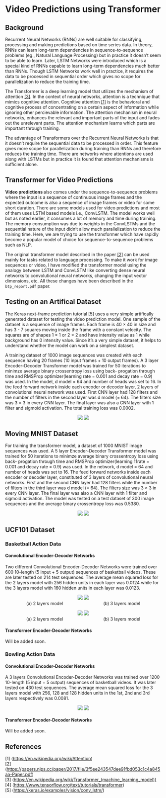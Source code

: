 
# Video Predictions using Transformer

## Background

Recurrent Neural Networks (RNNs) are well suitable for classifying, processing and making
predictions based on time series data. In theory, RNNs can learn long-term dependencies in
sequence-to-sequence problems (eg., Natural Language Processing) but in practice it doesn’t
seem to be able to learn. Later, LSTM Networks were introduced which is a special kind
of RNNs capable to learn long-term dependencies much better than RNNs. Though LSTM
Networks work well in practice, it requires the data to be processed in sequential order which
gives no scope for parallelization to reduce the training time.

The Transformer is a deep learning model that utilizes the mechanism of attention [[3]](#3). In
the context of neural networks, attention is a technique that mimics cognitive attention.
Cognitive attention [[1]](#1) is the behavioral and cognitive process of concentrating on a certain
aspect of information while ignoring other percievable information. The attention mechanism
in neural networks, enhances the relevant and important parts of the input and fades out the
unrelevant parts. The attention mechanism learns which parts are important through training.

The advantage of Transformers over the Recurrent Neural Networks is that it doesn’t require
the sequential data to be processed in order. This feature gives more scope for parallelization
during training than RNNs and therefore reduces the training time. There are networks where
attentions are used along with LSTMs but in practice it is found that attention mechanisms is
sufficient alone.

## Transformer for Video Predictions

<b> Video predictions </b> also comes under the sequence-to-sequence problems where the input 
is a sequence of continuous image frames and the expected outcome is also a sequence of image 
frames or video for some short duration. There are some models used for video predictions and 
most of them uses LSTM based models i.e., ConvLSTM. The model works well but as noted
earlier, it consumes a lot of memory and time during training. The memory consumption was
due to weights in the ConvLSTMs and the sequential nature of the input didn’t allow much
parallelization to reduce the training time. Here, we are trying to use the transformer which
have rapidly become a popular model of choice for sequence-to-sequence problems such as NLP.

The original transformer model described in the paper [[2]](#2) can be used mainly for tasks 
related to language processing. To make it work for image sequences or video, I have modified
the transformer model using the analogy between LSTM and ConvLSTM like converting dense neural
networks to convolutional neural networks, changing the input vector dimensions, etc. All these
changes have been described in the `btp_report.pdf` paper.

## Testing on an Artifical Dataset

The Keras next-frame prediction tutorial [[5]](#5) uses a very simple artifically generated dataset
for testing the video prediction model. One sample of the dataset is a sequence of image
frames. Each frame is 40 × 40 in size and has 3 - 7 squares moving inside the frame with
a constant velocity. The squares are of shapes 1 × 1 or 2 × 2 and have intensity value as 1
while background has 0 intensity value. Since it’s a very simple dataset, it helps to understand
whether the model can work on a simplest dataset.

A training dataset of 1000 image sequences was created with each sequence having 20
frames (10 input frames + 10 output frames). A 3 layer Encoder-Decoder Transformer model
was trained for 50 iterations to minimze average binary crossentropy loss using back- progation
through time and RMSProp optimizer(learning rate = 0.001 and decay rate = 0.9) was used.
In the model, d model = 64 and number of heads was set to 16. In the feed forward network
inside each encoder or decoder layer, 2 layers of convolutional neural network was used. First
CNN layer had 128 filters and the number of filters in the second layer was d model (= 64). The
filters size was 3 × 3 in every CNN layer. The final layer was also a CNN layer with 1 filter
and sigmoid activation. The total training loss was 0.0002.

<p align="center">
  <img src="images/next-frame/next-frame-trans1.gif">
  <img src="images/mnist/next-frame-trans2.gif">
 </br>
 </p>
 
## Moving MNIST Dataset

For training the transformer model, a dataset of 1000 MNIST image sequences was used. A
5 layer Encoder-Decoder Transformer model was trained for 50 iterations to minimze average
binary crossentropy loss using back- progation through time and RMSProp optimizer(learning
11rate = 0.001 and decay rate = 0.9) was used. In the network, d model = 64 and number of heads
was set to 16. The feed forward networks inside each encoder or decoder layer, constituted
of 3 layers of convolutional neural networks. First and the second CNN layer had 128 filters 
while the number of filters in the third layer was d model (= 64). The filters size was 3 × 3 in every CNN layer. The final layer was also a CNN layer with 1 filter and sigmoid activation. The model was tested on a test dataset of 300 image sequences and the average binary crossentropy loss
was 0.5380.

<p align="center">
  <img src="images/mnist/mnist-61-trans.gif">
  <img src="images/mnist/mnist-05-trans.gif">
</br>
</p>

## UCF101 Dataset
### Basketball Action Data
#### Convolutional Encoder-Decoder Networks
Two different Convolutional Encoder-Decoder Networks were trained over 600 10-length 
(5 input + 5 output) sequences of
basketball videos. These are later tested on 214 test sequences. The average mean squared loss for
the 2 layers model with 256 hidden units in each layer was 0.0124 while for the 3 layers model
with 160 hidden units in each layer was 0.0123.

<p align="center">
  <img src="images/ucf101/basket-convlstm-2-layer.gif">
  <img src="images/ucf101/basket-convlstm-3-layer.gif">
  </br>
  <emp> (a) 2 layers model </emp>
  &nbsp;&nbsp;&nbsp;&nbsp;&nbsp;&nbsp;&nbsp;&nbsp;&nbsp;&nbsp;&nbsp;&nbsp;&nbsp;&nbsp;&nbsp;
  &nbsp;&nbsp;&nbsp;&nbsp;&nbsp;&nbsp;&nbsp;&nbsp;&nbsp;&nbsp;&nbsp;&nbsp;&nbsp;&nbsp;&nbsp;
  <emp> (b) 3 layers model </emp>
</p>

<p align="center">
  <img src="images/ucf101/basket-convlstm-2-layer1.gif">
  <img src="images/ucf101/basket-convlstm-3-layer1.gif">
  </br>
  <emp> (a) 2 layers model </emp>
  &nbsp;&nbsp;&nbsp;&nbsp;&nbsp;&nbsp;&nbsp;&nbsp;&nbsp;&nbsp;&nbsp;&nbsp;&nbsp;&nbsp;&nbsp;
  &nbsp;&nbsp;&nbsp;&nbsp;&nbsp;&nbsp;&nbsp;&nbsp;&nbsp;&nbsp;&nbsp;&nbsp;&nbsp;&nbsp;&nbsp;
  <emp> (b) 3 layers model </emp>
 </p>
 
#### Transformer Encoder-Decoder Networks
Will be added soon.

### Bowling Action Data
#### Convolutional Encoder-Decoder Networks
A 3 layers Convolutional Encoder-Decoder Networks was trained over 1200 10-length (5 input + 5 output) sequences of basketball videos. It was later tested on 430 test sequences. The average mean squared loss for the 3 layers model with 256, 128 and 128 hidden units in the 1st, 2nd and 3rd layers respectively was 0.0081.

<p align="center">
  <img src="images/ucf101/bowl-convlstm-3-layer.gif">
  <img src="images/ucf101/bowl-convlstm-3-layer1.gif">
</p>
 
#### Transformer Encoder-Decoder Networks
Will be added soon.

## References
<a id='1'>[1]</a> (https://en.wikipedia.org/wiki/Attention) </br>
<a id='2'>[2]</a> (https://papers.nips.cc/paper/2017/file/3f5ee243547dee91fbd053c1c4a845aa-Paper.pdf) </br>
<a id='3'>[3]</a> (https://en.wikipedia.org/wiki/Transformer_(machine_learning_model)) </br>
<a id='4'>[4]</a> (https://www.tensorflow.org/text/tutorials/transformer) </br>
<a id='5'>[5]</a> (https://keras.io/examples/vision/conv_lstm/) </br>
